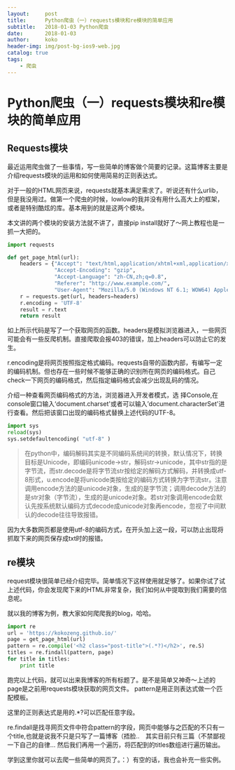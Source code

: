 ```yaml
---
layout:     post
title:      Python爬虫（一）requests模块和re模块的简单应用
subtitle:   2018-01-03 Python爬虫
date:       2018-01-03
author:     koko
header-img: img/post-bg-ios9-web.jpg
catalog: true
tags:
    - 爬虫
---
```



# Python爬虫（一）requests模块和re模块的简单应用

## Requests模块

最近运用爬虫做了一些事情，写一些简单的博客做个简要的记录。这篇博客主要是介绍requests模块的运用和如何使用简易的正则表达式。

对于一般的HTML网页来说，requests就基本满足需求了。听说还有什么urlib，但是我没用过。做第一个爬虫的时候，lowlow的我并没有用什么高大上的框架，或者是特别酷炫的库。基本用到的就是这两个模块。

本文讲的两个模块的安装方法就不讲了，直接pip install就好了～网上教程也是一抓一大把的。


```python
import requests

def get_page_html(url):
    headers = {"Accept": "text/html,application/xhtml+xml,application/xml;",
               "Accept-Encoding": "gzip",
               "Accept-Language": "zh-CN,zh;q=0.8",
               "Referer": "http://www.example.com/",
               "User-Agent": "Mozilla/5.0 (Windows NT 6.1; WOW64) AppleWebKit/537.36 (KHTML, like Gecko) Chrome/42.0.2311.90 Safari/537.36"}
    r = requests.get(url, headers=headers)
    r.encoding = 'UTF-8'
    result = r.text
    return result
```



如上所示代码是写了一个获取网页的函数。headers是模拟浏览器进入，一些网页可能会有一些反爬机制。直接爬取会报403的错误，加上headers可以防止它的发生。

r.encoding是将网页按照指定格式编码。requests自带的函数内部，有编写一定的编码机制。但也存在一些时候不能够正确的识别所在网页的编码格式。自己check一下网页的编码格式，然后指定编码格式会减少出现乱码的情况。

介绍一种查看网页编码格式的方法，浏览器进入开发者模式，选
择Console,在console窗口输入‘document.charset'或者可以输入’document.characterSet'进行查看。然后把该窗口出现的编码格式替换上述代码的UTF-8。




```python
import sys
reload(sys)
sys.setdefaultencoding( "utf-8" )
```


>在python中，编码解码其实是不同编码系统间的转换，默认情况下，转换目标是Unicode，即编码unicode→str，解码str→unicode，其中str指的是字节流，而str.decode是将字节流str按给定的解码方式解码，并转换成utf-8形式，u.encode是将unicode类按给定的编码方式转换为字节流str。注意调用encode方法的是unicode对象，生成的是字节流；调用decode方法的是str对象（字节流），生成的是unicode对象。若str对象调用encode会默认先按系统默认编码方式decode成unicode对象再encode，忽视了中间默认的decode往往导致报错。

因为大多数网页都是使用utf-8的编码方式，在开头加上这一段，可以防止出现将抓取下来的网页保存成txt时的报错。

## re模块

request模块很简单已经介绍完毕。简单情况下这样使用就足够了。如果你试了试上述代码，你会发现爬下来的HTML非常复杂，我们如何从中提取到我们需要的信息呢。

就以我的博客为例，教大家如何爬爬我的blog，哈哈。



```python
import re
url = 'https://kokozeng.github.io/'
page = get_page_html(url)
pattern = re.compile('<h2 class="post-title">(.*?)</h2>', re.S)
titles = re.findall(pattern, page)
for title in titles:
    print title
```

跑完以上代码，就可以出来我博客的所有标题了。是不是简单又神奇～上述的page是之前用requests模块获取的网页文件。
pattern是用正则表达式做一个匹配模板。

这里的正则表达式是用的.*?可以匹配任意字段。

re.findall是找寻网页文件中符合pattern的字段，网页中能够与之匹配的不只有一个title,也就是说我不只是只写了一篇博客（捂脸..　其实目前只有三篇（不禁鄙视一下自己的自律...
然后我们再用一个遍历，将匹配到的titles数组进行遍历输出。

学到这里你就可以去爬一些简单的网页了。：）有空的话，我也会补充一些实例。

